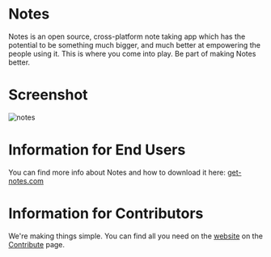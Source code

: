 # Notes

Notes is an open source, cross-platform note taking app which has the potential to be something much bigger, and much better at empowering the people using it.
This is where you come into play. Be part of making Notes better.

# Screenshot
![notes](https://cloud.githubusercontent.com/assets/16375940/14313739/ea9fc8fa-fbfb-11e5-95bb-fb10c59770a8.png)

# Information for End Users

You can find more info about Notes and how to download it here: <a href="http://get-notes.com" target="_blank">get-notes.com</a>

# Information for Contributors

We're making things simple. You can find all you need on the <a href="http://www.get-notes.com">website</a> on the <a href="http://www.get-notes.com/#!contribute/cve1">Contribute</a> page.
